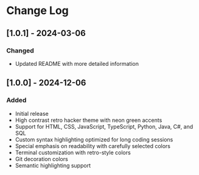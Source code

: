 # Change Log

## [1.0.1] - 2024-03-06

### Changed

- Updated README with more detailed information

## [1.0.0] - 2024-12-06

### Added

- Initial release
- High contrast retro hacker theme with neon green accents
- Support for HTML, CSS, JavaScript, TypeScript, Python, Java, C#, and SQL
- Custom syntax highlighting optimized for long coding sessions
- Special emphasis on readability with carefully selected colors
- Terminal customization with retro-style colors
- Git decoration colors
- Semantic highlighting support
